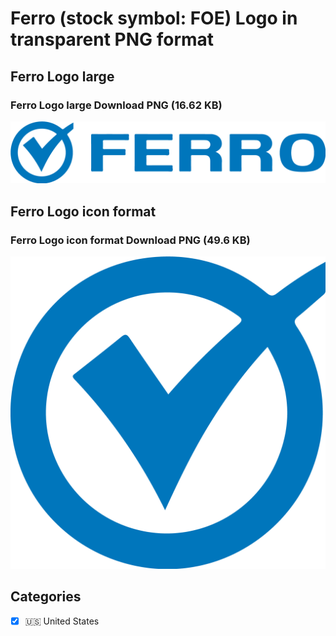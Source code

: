 # Ferro (stock symbol: FOE) Logo in transparent PNG format

## Ferro Logo large

### Ferro Logo large Download PNG (16.62 KB)

![Ferro Logo large Download PNG (16.62 KB)](/img/orig/FOE_BIG-ea1d7289.png)

## Ferro Logo icon format

### Ferro Logo icon format Download PNG (49.6 KB)

![Ferro Logo icon format Download PNG (49.6 KB)](/img/orig/FOE-e6f58922.png)



## Categories
- [x] 🇺🇸 United States
